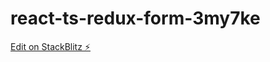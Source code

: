 # react-ts-redux-form-3my7ke

[Edit on StackBlitz ⚡️](https://stackblitz.com/edit/react-ts-redux-form-3my7ke)